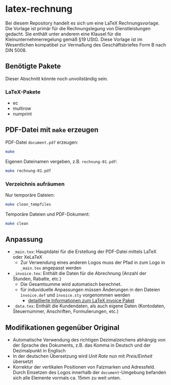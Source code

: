 # latex-rechnung
Bei diesem Repository handelt es sich um eine LaTeX Rechnungsvorlage.
Die Vorlage ist primär für die Rechnungslegung von Dienstleistungen gedacht.
Sie enthält unter anderem eine Klausel für die Kleinunternehmerregelung gemäß
§19 UStG.
Diese Vorlage ist im Wesentlichen kompatibel zur Vermaßung des Geschäftsbriefes
Form B nach DIN 5008.

## Benötigte Pakete
Dieser Abschnitt könnte noch unvollständig sein.

### LaTeX-Pakete
* ec
* multirow
* numprint

## PDF-Datei mit `make` erzeugen
PDF-Datei `document.pdf` erzeugen:
```bash
make
```

Eigenen Dateinamen vergeben, z.B. `rechnung-01.pdf`:
```bash
make rechnung-01.pdf
```

### Verzeichnis aufräumen
Nur temporäre Dateien:
```bash
make clean_tempfiles
```

Temporäre Dateien und PDF-Dokument:
```bash
make clean
```

## Anpassung
* `_main.tex`: Hauptdatei für die Erstellung der PDF-Datei mittels LaTeX oder
  XeLaTeX
    * Zur Verwendung eines anderen Logos muss der Pfad in zum Logo in `_main.tex` angepasst werden
* `_invoice.tex`: Enthält die Daten für die Abrechnung (Anzahl der Stunden, Rabatte, etc.)
    * Die Gesamtsumme wird automatisch berechnet.
    * für induviduelle Anpassungen müssen Änderungen in den Dateien `ìnvoice.def` und `ìnvoice.sty` vorgenommen werden
        * [detaillierte Informationen zum LaTeX invoice Paket](ftp://ftp.rrzn.uni-hannover.de/pub/mirror/tex-archive/macros/latex/contrib/invoice/doc/invoice.pdf)
* `_data.tex`: Enthält die Kundendaten, als auch eigene Daten (Kontodaten, Steuernummer, Anschriften, Formulierungen, etc.)

## Modifikationen gegenüber Original
* Automatische Verwendung des richtigen Dezimalzeichens abhängig von der Sprache des Dokuments, z.B. das Komma in Deutsch und der Dezimalpunkt in Englisch
* In der deutschen Übersetzung wird _Unit Rate_ nun mit _Preis/Einheit_ übersetzt
* Korrektur der vertikalen Positionen von Falzmarken und Adressfeld. Durch
  Einsetzen des Logos innerhalb der `document`-Umgebung befanden sich alle
  Elemente vormals ca. 15mm zu weit unten.

